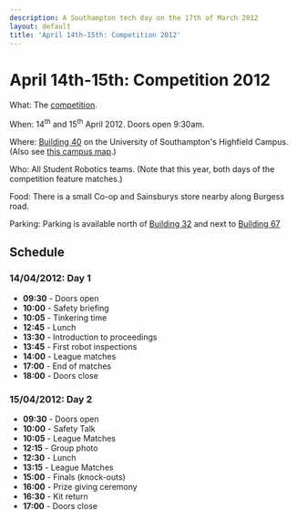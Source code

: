 ```yaml
---
description: A Southampton tech day on the 17th of March 2012
layout: default
title: 'April 14th-15th: Competition 2012'
---
```

April 14th-15th: Competition 2012
=================================

What: The [competition](/schools/game).

When: 14<sup>th</sup> and 15<sup>th</sup> April 2012.  Doors open 9:30am.

Where: [Building 40](http://data.southampton.ac.uk/building/40.html) on the University of Southampton's Highfield Campus.
  (Also see [this campus map](http://www.southampton.ac.uk/visitus/campuses/maps/highfield_3d_key.pdf).)

Who: All Student Robotics teams.  (Note that this year, both days of the competition feature matches.)

Food: There is a small Co-op and Sainsburys store nearby along Burgess road.

Parking: Parking is available north of [Building 32](http://data.southampton.ac.uk/building/32.html) and next to [Building 67](http://data.southampton.ac.uk/building/67.html)

Schedule
--------

### 14/04/2012: Day 1

 * **09:30** - Doors open
 * **10:00** - Safety briefing
 * **10:05** - Tinkering time
 * **12:45** - Lunch
 * **13:30** - Introduction to proceedings
 * **13:45** - First robot inspections
 * **14:00** - League matches
 * **17:00** - End of matches
 * **18:00** - Doors close

### 15/04/2012: Day 2

 * **09:30** - Doors open
 * **10:00** - Safety Talk
 * **10:05** - League Matches
 * **12:15** - Group photo
 * **12:30** - Lunch
 * **13:15** - League Matches
 * **15:00** - Finals (knock-outs)
 * **16:00** - Prize giving ceremony
 * **16:30** - Kit return
 * **17:00** - Doors close
